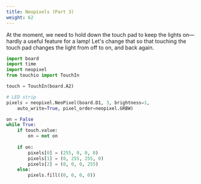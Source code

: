 ```yaml
---
title: Neopixels (Part 3)
weight: 62
---
```

At the moment, we need to hold down the touch pad to keep the lights on—hardly a useful feature for a lamp! Let's change that so that touching the touch pad changes the light from off to on, and back again.

```python {linenos=table, hl_lines="12 15 17"}
import board
import time
import neopixel
from touchio import TouchIn

touch = TouchIn(board.A2)

# LED strip
pixels = neopixel.NeoPixel(board.D1, 3, brightness=1,
    auto_write=True, pixel_order=neopixel.GRBW)

on = False
while True:
    if touch.value:
        on = not on
    
    if on:
        pixels[0] = (255, 0, 0, 0)
        pixels[1] = (0, 255, 255, 0)
        pixels[2] = (0, 0, 0, 255)
    else:
        pixels.fill((0, 0, 0, 0))
```
